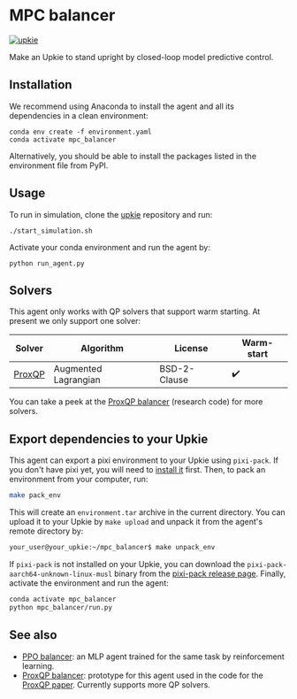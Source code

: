 # MPC balancer

[![upkie](https://img.shields.io/badge/upkie-8.0.0-bbaacc)](https://github.com/upkie/upkie/tree/v8.0.0)

Make an Upkie to stand upright by closed-loop model predictive control.

## Installation

We recommend using Anaconda to install the agent and all its dependencies in a clean environment:

```console
conda env create -f environment.yaml
conda activate mpc_balancer
```

Alternatively, you should be able to install the packages listed in the environment file from PyPI.

## Usage

To run in simulation, clone the [upkie](https://github.com/upkie/upkie) repository and run:

```console
./start_simulation.sh
```

Activate your conda environment and run the agent by:

```console
python run_agent.py
```

## Solvers

This agent only works with QP solvers that support warm starting. At present we only support one solver:

| Solver | Algorithm | License | Warm-start |
| ------ | --------- | ------- |------------|
| [ProxQP](https://github.com/Simple-Robotics/proxsuite) | Augmented Lagrangian | BSD-2-Clause | ✔️ |

You can take a peek at the [ProxQP balancer](https://github.com/stephane-caron/proxqp_balancer) (research code) for more solvers.

## Export dependencies to your Upkie

This agent can export a pixi environment to your Upkie using `pixi-pack`. If you don't have pixi yet, you will need to [install it](https://pixi.sh/latest/#installation) first. Then, to pack an environment from your computer, run:

```bash
make pack_env
```

This will create an `environment.tar` archive in the current directory. You can upload it to your Upkie by `make upload` and unpack it from the agent's remote directory by:

```bash
your_user@your_upkie:~/mpc_balancer$ make unpack_env

```

If `pixi-pack` is not installed on your Upkie, you can download the `pixi-pack-aarch64-unknown-linux-musl` binary from the [pixi-pack release page](https://github.com/Quantco/pixi-pack/releases). Finally, activate the environment and run the agent:

```bash
conda activate mpc_balancer
python mpc_balancer/run.py
```

## See also

- [PPO balancer](https://github.com/upkie/ppo_balancer): an MLP agent trained for the same task by reinforcement learning.
- [ProxQP balancer](https://github.com/stephane-caron/proxqp_balancer): prototype for this agent used in the code for the [ProxQP paper](https://inria.hal.science/hal-04198663v2). Currently supports more QP solvers.
